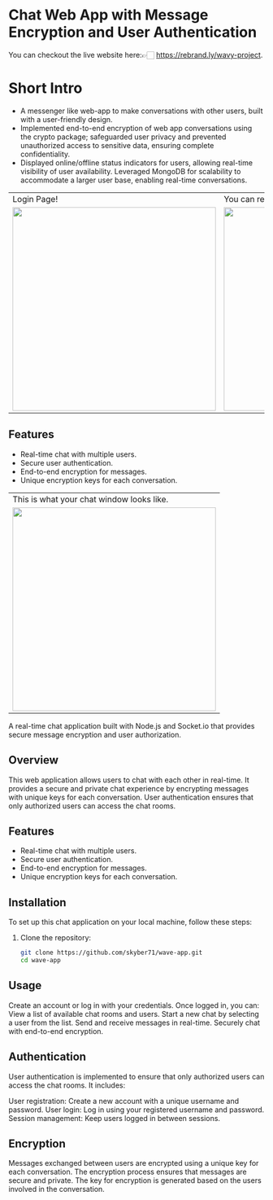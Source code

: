 # Chat Web App with Message Encryption and User Authentication
You can checkout the live website here:👉🏻 https://rebrand.ly/wavy-project.

# Short Intro
- A messenger like web-app to make conversations with other users, built with a user-friendly design.
- Implemented end-to-end encryption of web app conversations using the crypto package; safeguarded user privacy and prevented unauthorized access to sensitive data, ensuring complete confidentiality.
- Displayed online/offline status indicators for users, allowing real-time visibility of user availability. Leveraged MongoDB for scalability to accommodate a larger user base, enabling real-time conversations.

<table>
  <tr>
    <td>Login Page!</td>
     <td>You can register yourself!</td>
     
  </tr>
  <tr>
    <td><img src="https://github.com/skyber71/wave-app/assets/80835250/ae928c88-d672-4716-a604-218a1958451a.png" width="400"></td>
<td><img src="https://github.com/skyber71/wave-app/assets/80835250/75f18f75-c3ce-43f3-b998-cd4445320159.png" width="400"></td>
   

  </tr>
 </table>
 
## Features

- Real-time chat with multiple users.
- Secure user authentication.
- End-to-end encryption for messages.
- Unique encryption keys for each conversation.
 
 <table>
  <tr>
    <td>This is what your chat window looks like.</td>
     
  </tr>
  <tr>
    
  <td><img src="https://github.com/skyber71/wave-app/assets/80835250/9948cdb5-0302-4544-8954-1da1602046c3.png" width="400"></td>
   
  </tr>
 </table>

 
A real-time chat application built with Node.js and Socket.io that provides secure message encryption and user authorization.

## Overview

This web application allows users to chat with each other in real-time. It provides a secure and private chat experience by encrypting messages with unique keys for each conversation. User authentication ensures that only authorized users can access the chat rooms.

## Features

- Real-time chat with multiple users.
- Secure user authentication.
- End-to-end encryption for messages.
- Unique encryption keys for each conversation.

## Installation

To set up this chat application on your local machine, follow these steps:

1. Clone the repository:

   ```bash
   git clone https://github.com/skyber71/wave-app.git
   cd wave-app
## Usage
Create an account or log in with your credentials.
Once logged in, you can:
View a list of available chat rooms and users.
Start a new chat by selecting a user from the list.
Send and receive messages in real-time.
Securely chat with end-to-end encryption.
## Authentication
User authentication is implemented to ensure that only authorized users can access the chat rooms. It includes:

User registration: Create a new account with a unique username and password.
User login: Log in using your registered username and password.
Session management: Keep users logged in between sessions.
## Encryption
Messages exchanged between users are encrypted using a unique key for each conversation. The encryption process ensures that messages are secure and private. The key for encryption is generated based on the users involved in the conversation.
